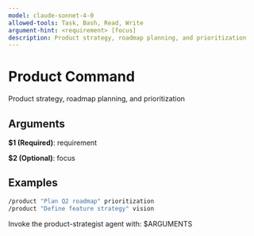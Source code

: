 ```yaml
---
model: claude-sonnet-4-0
allowed-tools: Task, Bash, Read, Write
argument-hint: <requirement> [focus]
description: Product strategy, roadmap planning, and prioritization
---
```


# Product Command

Product strategy, roadmap planning, and prioritization

## Arguments

**$1 (Required)**: requirement

**$2 (Optional)**: focus

## Examples

```bash
/product "Plan Q2 roadmap" prioritization
/product "Define feature strategy" vision
```

Invoke the product-strategist agent with: $ARGUMENTS
